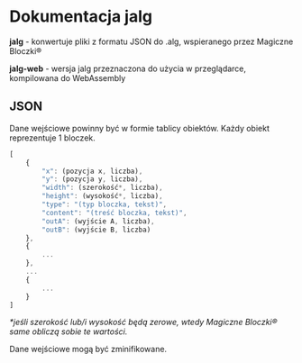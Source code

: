 # Dokumentacja jalg

**jalg** - konwertuje pliki z formatu JSON do .alg, wspieranego przez Magiczne Bloczki®

**jalg-web** - wersja jalg przeznaczona do użycia w przeglądarce, kompilowana do WebAssembly

## JSON

Dane wejściowe powinny być w formie tablicy obiektów. Każdy obiekt reprezentuje 1 bloczek.

```javascript
[
	{
		"x": (pozycja x, liczba),
		"y": (pozycja y, liczba),
		"width": (szerokość*, liczba),
		"height": (wysokość*, liczba),
		"type": "(typ bloczka, tekst)",
		"content": "(treść bloczka, tekst)",
		"outA": (wyjście A, liczba),
		"outB": (wyjście B, liczba)
	},
	{
		...
	},
	...
	{
		...
	}
]
```

*\*jeśli szerokość lub/i wysokość będą zerowe, wtedy Magiczne Bloczki® same obliczą sobie te wartości.* 

Dane wejściowe mogą być zminifikowane.
